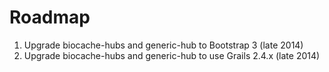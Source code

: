 # Roadmap

1. Upgrade biocache-hubs and generic-hub to Bootstrap 3 (late 2014)
2. Upgrade biocache-hubs and generic-hub to use Grails 2.4.x (late 2014)